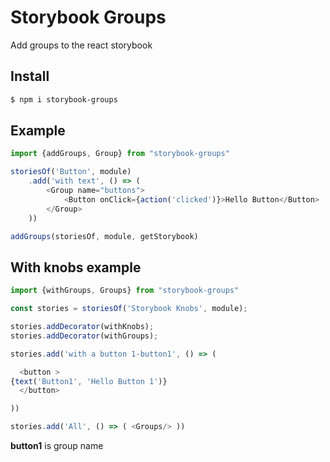 # Storybook Groups
Add groups to the react storybook

## Install

```sh
$ npm i storybook-groups
```

## Example

```js
import {addGroups, Group} from "storybook-groups"

storiesOf('Button', module)
    .add('with text', () => (
        <Group name="buttons">
            <Button onClick={action('clicked')}>Hello Button</Button>
        </Group>
    ))

addGroups(storiesOf, module, getStorybook)
```


## With knobs example

```js
import {withGroups, Groups} from "storybook-groups"

const stories = storiesOf('Storybook Knobs', module);

stories.addDecorator(withKnobs);
stories.addDecorator(withGroups);

stories.add('with a button 1-button1', () => (

  <button >
{text('Button1', 'Hello Button 1')}
  </button>

))

stories.add('All', () => ( <Groups/> ))
```

**button1** is group name
